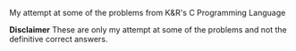 My attempt at some of the problems from K&R's C Programming Language 

****Disclaimer****
These are only my attempt at some of the problems and not the definitive correct answers. 

